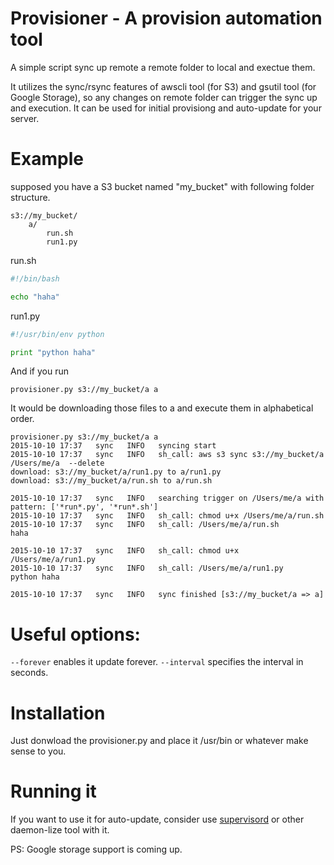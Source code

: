 Provisioner - A provision automation tool
=========================================

A simple script sync up remote a remote folder to local and exectue them.

It utilizes the sync/rsync features of awscli tool (for S3) and gsutil tool (for Google Storage), so any changes on remote folder can trigger the sync up and execution.
It can be used for initial provisiong and auto-update for your server.

Example
=======

supposed you have a S3 bucket named "my_bucket" with following folder structure.

```
s3://my_bucket/
	a/
		run.sh
		run1.py
```

run.sh 
```bash
#!/bin/bash

echo "haha"
```

run1.py
```python
#!/usr/bin/env python

print "python haha"
```

And if you run

```
provisioner.py s3://my_bucket/a a
```

It would be downloading those files to a and execute them in alphabetical order.
```
provisioner.py s3://my_bucket/a a
2015-10-10 17:37   sync   INFO   syncing start
2015-10-10 17:37   sync   INFO   sh_call: aws s3 sync s3://my_bucket/a /Users/me/a  --delete
download: s3://my_bucket/a/run1.py to a/run1.py
download: s3://my_bucket/a/run.sh to a/run.sh

2015-10-10 17:37   sync   INFO   searching trigger on /Users/me/a with pattern: ['*run*.py', '*run*.sh']
2015-10-10 17:37   sync   INFO   sh_call: chmod u+x /Users/me/a/run.sh
2015-10-10 17:37   sync   INFO   sh_call: /Users/me/a/run.sh
haha

2015-10-10 17:37   sync   INFO   sh_call: chmod u+x /Users/me/a/run1.py
2015-10-10 17:37   sync   INFO   sh_call: /Users/me/a/run1.py
python haha

2015-10-10 17:37   sync   INFO   sync finished [s3://my_bucket/a => a]
```

Useful options:
===============

```--forever``` enables it update forever. 
```--interval``` specifies the interval in seconds.


Installation
============
Just donwload the provisioner.py and place it /usr/bin or whatever make sense to you.

Running it
==========

If you want to use it for auto-update, consider use [supervisord](http://supervisord.org) or other daemon-lize tool with it.


PS: Google storage support is coming up.
